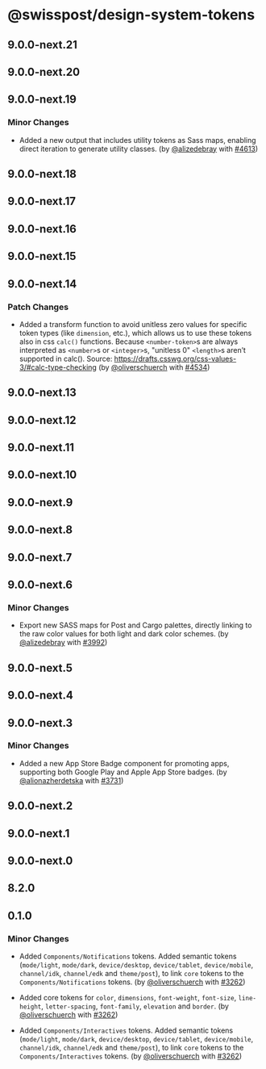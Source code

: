 # @swisspost/design-system-tokens

## 9.0.0-next.21

## 9.0.0-next.20

## 9.0.0-next.19

### Minor Changes

- Added a new output that includes utility tokens as Sass maps, enabling direct iteration to generate utility classes. (by [@alizedebray](https://github.com/alizedebray) with [#4613](https://github.com/swisspost/design-system/pull/4613))

## 9.0.0-next.18

## 9.0.0-next.17

## 9.0.0-next.16

## 9.0.0-next.15

## 9.0.0-next.14

### Patch Changes

- Added a transform function to avoid unitless zero values for specific token types (like `dimension`, etc.), which allows us to use these tokens also in css `calc()` functions. Because `<number-token>`s are always interpreted as `<number>`s or `<integer>`s, "unitless 0" `<length>`s aren’t supported in calc().
  Source: https://drafts.csswg.org/css-values-3/#calc-type-checking (by [@oliverschuerch](https://github.com/oliverschuerch) with [#4534](https://github.com/swisspost/design-system/pull/4534))

## 9.0.0-next.13

## 9.0.0-next.12

## 9.0.0-next.11

## 9.0.0-next.10

## 9.0.0-next.9

## 9.0.0-next.8

## 9.0.0-next.7

## 9.0.0-next.6

### Minor Changes

- Export new SASS maps for Post and Cargo palettes, directly linking to the raw color values for both light and dark color schemes. (by [@alizedebray](https://github.com/alizedebray) with [#3992](https://github.com/swisspost/design-system/pull/3992))

## 9.0.0-next.5

## 9.0.0-next.4

## 9.0.0-next.3

### Minor Changes

- Added a new App Store Badge component for promoting apps, supporting both Google Play and Apple App Store badges. (by [@alionazherdetska](https://github.com/alionazherdetska) with [#3731](https://github.com/swisspost/design-system/pull/3731))

## 9.0.0-next.2

## 9.0.0-next.1

## 9.0.0-next.0

## 8.2.0

## 0.1.0

### Minor Changes

- Added `Components/Notifications` tokens. Added semantic tokens (`mode/light`, `mode/dark`, `device/desktop`, `device/tablet`, `device/mobile`, `channel/idk`, `channel/edk` and `theme/post`), to link `core` tokens to the `Components/Notifications` tokens. (by [@oliverschuerch](https://github.com/oliverschuerch) with [#3262](https://github.com/swisspost/design-system/pull/3262))

- Added core tokens for `color`, `dimensions`, `font-weight`, `font-size`, `line-height`, `letter-spacing`, `font-family`, `elevation` and `border`. (by [@oliverschuerch](https://github.com/oliverschuerch) with [#3262](https://github.com/swisspost/design-system/pull/3262))

- Added `Components/Interactives` tokens. Added semantic tokens (`mode/light`, `mode/dark`, `device/desktop`, `device/tablet`, `device/mobile`, `channel/idk`, `channel/edk` and `theme/post`), to link `core` tokens to the `Components/Interactives` tokens. (by [@oliverschuerch](https://github.com/oliverschuerch) with [#3262](https://github.com/swisspost/design-system/pull/3262))
